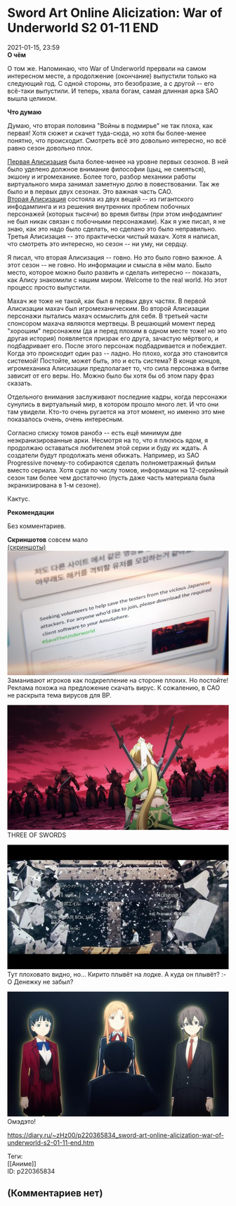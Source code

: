 Sword Art Online Alicization: War of Underworld S2 01-11 END
============================================================

  
2021-01-15, 23:59  
  **О чём**    
   
 О том же. Напоминаю, что War of Underworld прервали на самом интересном месте, а продолжение (окончание) выпустили только на следующий год. С одной стороны, это безобразие, а с другой -- его всё-таки выпустили. И теперь, хвала богам, самая длинная арка SAO вышла целиком.   
   
  **Что думаю**    
   
 Думаю, что вторая половина "Войны в подмирье" не так плоха, как первая! Хотя сюжет и скачет туда-сюда, но хотя бы более-менее понятно, что происходит. Смотреть всё это довольно интересно, но всё равно сезон довольно плох.   
   
  [Первая Алисизация](Sword%20Art%20Online%20Alicization%2001-24%20END)  была более-менее на уровне первых сезонов. В ней было уделено должное внимание философии (цыц, не смеяться), экшону и игромеханике. Более того, разбор механики работы виртуального мира занимал заметную долю в повествовании. Так же было и в первых двух сезонах. Это важная часть САО.   
  [Вторая Алисизация](Sword%20Art%20Online%20Alicization%20-%20War%20of%20Underworld%2001-12%20END)  состояла из двух вещей -- из гигантского инфодампинга и из решения внутренних проблем побочных персонажей (которых тысячи) во время битвы (при этом инфодампинг не был никак связан с побочными персонажами). Как я уже писал, я не знаю, как это надо было сделать, но сделано это было неправильно.   
 Третья Алисизация -- это практически чистый махач. Хотя я написал, что смотреть это интересно, но сезон -- ни уму, ни сердцу.   
   
 Я писал, что вторая Алисизация -- говно. Но это было говно важное. А этот сезон -- не говно. Но информации и смысла в нём мало. Было место, которое можно было развить и сделать интересно -- показать, как Алису знакомили с нашим миром. Welcome to the real world. Но этот процесс просто выпустили.   
   
 Махач же тоже не такой, как был в первых двух частях. В первой Алисизации махач был игромеханическим. Во второй Алисизации персонажи пытались махач осмыслить для себя. В третьей части спонсором махача являются мертвецы. В решающий момент перед "хорошим" персонажем (да и перед плохим в одном месте тоже! но это другая история) появляется призрак его друга, зачастую мёртвого, и подбадривает его. После этого персонаж подбадривается и побеждает. Когда это происходит один раз -- ладно. Но плохо, когда это становится системой! Постойте, может быть, это и есть система? В конце концов, игромеханика Алисизации предполагает то, что сила персонажа в битве зависит от его веры. Но. Можно было бы хотя бы об этом пару фраз сказать.   
   
 Отдельного внимания заслуживают последние кадры, когда персонажи сунулись в виртуальный мир, в котором прошло много лет. И что они там увидели. Кто-то очень ругается на этот момент, но именно это мне показалось очень, очень интересным.   
   
 Согласно списку томов ранобэ -- есть ещё минимум две неэкранизированные арки. Несмотря на то, что я плююсь ядом, я продолжаю оставаться любителем этой серии и буду их ждать. А создатели будут продолжать меня обижать. Например, из SAO Progressive почему-то собираются сделать полнометражный фильм вместо сериала. Хотя судя по числу томов, информации на 12-серийный сезон там более чем достаточно (пусть даже часть материала была экранизирована в 1-м сезоне).   
   
 Кактус.   
   
  **Рекомендации**    
   
 Без комментариев.   
   
  **Скриншотов**  совсем мало   
  [(скриншоты)](https://zHz00.diary.ru/p220365834.htm?index=1#linkmore220365834m1)       
  [![](pics/iXZZELOl.png)](https://i.imgur.com/iXZZELO.png)    
 Заманивают игроков как подкрепление на стороне плохих. Но постойте! Реклама похожа на предложение скачать вирус. К сожалению, в САО не раскрыта тема вирусов для ВР.   
   
  [![](pics/sZ0jD2Il.png)](https://i.imgur.com/sZ0jD2I.png)    
 THREE OF SWORDS   
   
  [![](pics/fC3zdSjl.png)](https://i.imgur.com/fC3zdSj.png)    
 Тут плоховато видно, но... Кирито плывёт на лодке. А куда он плывёт? :-О Денежку не забыл?   
   
  [![](pics/P87HtUNl.png)](https://i.imgur.com/P87HtUN.png)    
 Омэдэто!   
      
  
<https://diary.ru/~zHz00/p220365834_sword-art-online-alicization-war-of-underworld-s2-01-11-end.htm>  
  
Теги:  
[[Аниме]]  
ID: p220365834  


(Комментариев нет)
------------------